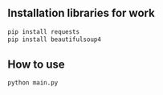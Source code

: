 ## Installation libraries for work

```bash
pip install requests
pip install beautifulsoup4
```

## How to use
```bash
python main.py
```
